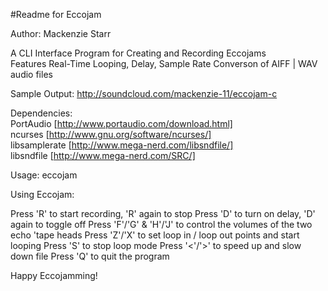 #Readme for Eccojam

Author: Mackenzie Starr

A CLI Interface Program for Creating and Recording Eccojams  
Features Real-Time Looping, Delay, Sample Rate Converson of AIFF | WAV audio files

Sample Output:
http://soundcloud.com/mackenzie-11/eccojam-c

Dependencies:  
PortAudio [http://www.portaudio.com/download.html]  
ncurses [http://www.gnu.org/software/ncurses/]  
libsamplerate [http://www.mega-nerd.com/libsndfile/]  
libsndfile [http://www.mega-nerd.com/SRC/]

Usage:
eccojam <audiofile>

Using Eccojam:

Press 'R' to start recording, 'R' again to stop
Press 'D' to turn on delay, 'D' again to toggle off
Press 'F'/'G' & 'H'/'J' to control the volumes of the two echo 'tape heads
Press 'Z'/'X' to set loop in / loop out points and start looping
Press 'S' to stop loop mode
Press '<'/'>' to speed up and slow down file
Press 'Q' to quit the program

Happy Eccojamming!

